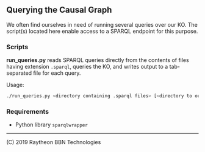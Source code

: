 ## Querying the Causal Graph

We often find ourselves in need of running several queries over our KO.  The script(s) located here enable access to a SPARQL endpoint for this purpose.

### Scripts

**run_queries.py** reads SPARQL queries directly from the contents of files having extension `.sparql`, queries the KO, and writes output to a tab-separated file for each query.

Usage:

```bash
./run_queries.py <directory containing .sparql files> [<directory to output .tsv files in>]
```

### Requirements

- Python library `sparqlwrapper`

---

(C) 2019 Raytheon BBN Technologies

